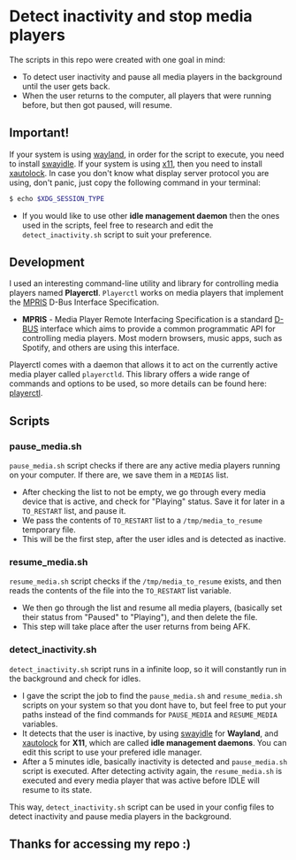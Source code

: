 # Detect inactivity and stop media players

The scripts in this repo were created with one goal in mind:
- To detect user inactivity and pause all media players in the background until the user gets back.
- When the user returns to the computer, all players that were running before, but then got paused, will resume.

## Important!
If your system is using [wayland](https://wayland.freedesktop.org/), in order for the script to execute, you need to install [swayidle](https://github.com/swaywm/swayidle).
If your system is using [x11](https://en.wikipedia.org/wiki/X_Window_System), then you need to install [xautolock](https://github.com/eatse21/xautolock).
In case you don't know what display server protocol you are using, don't panic, just copy the following command in your terminal:
```bash
$ echo $XDG_SESSION_TYPE
```
- If you would like to use other **idle management daemon** then the ones used in the scripts, feel free to research and edit the ```detect_inactivity.sh``` script to suit your preference. 

## Development
I used an interesting command-line utility and library for controlling media players named **Playerctl**.
```Playerctl``` works on media players that implement the [MPRIS](https://specifications.freedesktop.org/mpris-spec/latest/) D-Bus Interface Specification.
- **MPRIS** - Media Player Remote Interfacing Specification is a standard [D-BUS](https://www.freedesktop.org/wiki/Software/dbus/) interface which aims to provide a common programmatic API for controlling media players. Most modern browsers, music apps, such as Spotify, and others are using this interface.

Playerctl comes with a daemon that allows it to act on the currently active media player called ```playerctld```.
This library offers a wide range of commands and options to be used, so more details can be found here: [playerctl](https://github.com/altdesktop/playerctl).

## Scripts

### pause_media.sh
```pause_media.sh``` script checks if there are any active media players running on your computer. If there are, we save them in a ```MEDIAS``` list.
- After checking the list to not be empty, we go through every media device that is active, and check for "Playing" status. Save it for later in a ```TO_RESTART``` list, and pause it.
- We pass the contents of ```TO_RESTART``` list to a ```/tmp/media_to_resume``` temporary file.
- This will be the first step, after the user idles and is detected as inactive.

### resume_media.sh
```resume_media.sh``` script checks if the ```/tmp/media_to_resume``` exists, and then reads the contents of the file into the ```TO_RESTART``` list variable.
- We then go through the list and resume all media players, (basically set their status from "Paused" to "Playing"), and then delete the file.
- This step will take place after the user returns from being AFK.

### detect_inactivity.sh
```detect_inactivity.sh``` script runs in a infinite loop, so it will constantly run in the background and check for idles.
- I gave the script the job to find the ```pause_media.sh``` and ```resume_media.sh``` scripts on your system so that you dont have to, but feel free to put your paths instead of the find commands for ```PAUSE_MEDIA``` and ```RESUME_MEDIA``` variables.
- It detects that the user is inactive, by using [swayidle](https://github.com/swaywm/swayidle) for **Wayland**, and [xautolock](https://github.com/eatse21/xautolock) for **X11**, which are called **idle management daemons**. You can edit this script to use your prefered idle manager.
- After a 5 minutes idle, basically inactivity is detected and ```pause_media.sh``` script is executed. After detecting activity again, the ```resume_media.sh``` is executed and every media player that was active before IDLE will resume to its state.

This way, ```detect_inactivity.sh``` script can be used in your config files to detect inactivity and pause media players in the background.

## Thanks for accessing my repo :)
